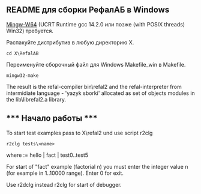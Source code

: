 README для сборки РефалАБ в Windows 
--------------------------------------

[Mingw-W64](https://winlibs.com/) (UCRT Runtime gcc 14.2.0 или позже (with POSIX threads) Win32) требуется.

Распакуйте дистрибутив в любую директорию X.

	cd X\RefalAB

Переименуйте сборочный файл для Windows Makefile_win в Makefile.

	mingw32-make

The result is the refal-compiler bin\refal2 
and the refal-interpreter from intermidiate language - 'yazyk sborki' 
allocated as set of objects modules in the lib\librefal2.a library.


*** Начало работы ***
------------------------

To start test examples pass to X\refal2 und use script r2clg 

	r2clg tests\<name>

where <name>:= hello | fact | test0..test5
 
For start of "fact" example (factorial n) you must enter the integer value n 
(for example in 1..10000 range). Enter 0 for exit. 

Use r2dclg instead r2clg for start of debugger.
